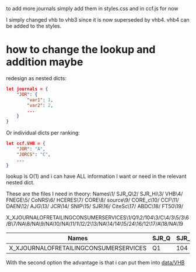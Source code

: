to add more journals simply add them in styles.css and in ccf.js for now

I simply changed vhb to vhb3 since it is now superseded by vhb4.
vhb4 can be added to the styles.


# how to change the lookup and addition maybe
redesign as nested dicts:
~~~json
let journals = {
    "JOR": {
        "var1": 1,
        "var2": 2,
        ...
    }
}
~~~
Or individual dicts per ranking:
~~~json
let ccf.VHB = {
    "JOR": "A",
    "JORCS": "C",
    ...
}
~~~

lookup is O(1) and i can have ALL information I want or need in the relevant nested dict.

These are the files I need in theory:
Names\1/ SJR_Q\2/ SJR_Hi\3/ VHB\4/ FNEGE\5/ CoNRS\6/ HCERES\7/ CORE\8/ source\9/ CORE_c\10/ CCF\11/ DAEN\12/ AJG\13/ JCR\14/ SNIP\15/ SJR\16/ CiteSc\17/ ABDC\18/ FT50\19/

X_XJOURNALOFRETAILINGCONSUMERSERVICES\1/Q1\2/104\3/C\4/3\5/3\6/B\7/NA\8/NA\9/NA\10/NA\11/1\12/2\13/NA\14/14\15/24\16/12\17/A\18/NA\19

| Names                                 | SJR_Q | SJR_Hi | VHB | FNEGE | CoNRS | HCERES | CORE | source | CORE_c | CCF | DAEN | AJG | JCR | SNIP | SJR | CiteSc | ABDC | FT50 |
|---------------------------------------|-------|--------|-----|-------|-------|--------|------|--------|--------|-----|------|-----|-----|------|-----|--------|------|------|
| X_XJOURNALOFRETAILINGCONSUMERSERVICES | Q1    | 104    | C   | 3     | 3     | B      | NA   | NA     | NA     | NA  | 1    | 2   | NA  | 14   | 24  | 12     | A    | NA   |

With the second option the advantage is that i can put them into [data/VHB](./data/)
